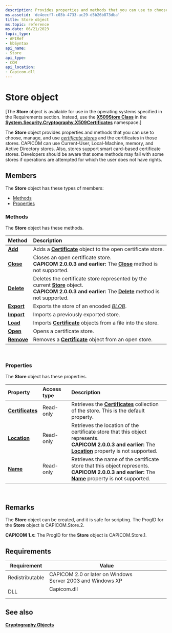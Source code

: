 ```yaml
---
description: Provides properties and methods that you can use to choose, manage, and use certificate stores and the certificates in those stores.
ms.assetid: 'de4eecf7-c03b-4733-ac29-d5b26b873dba'
title: Store object
ms.topic: reference
ms.date: 06/21/2023
topic_type:
- APIRef
- kbSyntax
api_name:
- Store
api_type:
- COM
api_location:
- Capicom.dll
---
```


# Store object

\[The **Store** object is available for use in the operating systems specified in the Requirements section. Instead, use the [**X509Store Class**](/dotnet/api/system.security.cryptography.x509certificates.x509store?view=netcore-3.1&preserve-view=true) in the [**System.Security.Cryptography.X509Certificates**](/dotnet/api/system.security.cryptography.x509certificates.publickey.-ctor?view=netcore-3.1&preserve-view=true) namespace.\]

The **Store** object provides properties and methods that you can use to choose, manage, and use [*certificate stores*](../secgloss/c-gly.md) and the certificates in those stores. CAPICOM can use Current-User, Local-Machine, memory, and Active Directory stores. Also, stores support smart card–based certificate stores. Developers should be aware that some methods may fail with some stores if operations are attempted for which the user does not have rights.

## Members

The **Store** object has these types of members:

-   [Methods](#methods)
-   [Properties](#properties)

### Methods

The **Store** object has these methods.



| Method                         | Description                                                                                                                                                                                                      |
|:-------------------------------|:-----------------------------------------------------------------------------------------------------------------------------------------------------------------------------------------------------------------|
| [**Add**](store-add.md)       | Adds a [**Certificate**](certificate.md) object to the open certificate store.<br/>                                                                                                                       |
| [**Close**](store-close.md)   | Closes an open certificate store.<br/> **CAPICOM 2.0.0.3 and earlier:** The [**Close**](store-close.md) method is not supported.<br/>                                                               |
| [**Delete**](store-delete.md) | Deletes the certificate store represented by the current [**Store**](certificate.md) object.<br/> **CAPICOM 2.0.0.3 and earlier:** The [**Delete**](store-delete.md) method is not supported.<br/> |
| [**Export**](store-export.md) | Exports the store of an encoded [*BLOB*](../secgloss/b-gly.md).<br/>                                                                                                       |
| [**Import**](store-import.md) | Imports a previously exported store.<br/>                                                                                                                                                                  |
| [**Load**](store-load.md)     | Imports [**Certificate**](certificate.md) objects from a file into the store.<br/>                                                                                                                        |
| [**Open**](store-open.md)     | Opens a certificate store.<br/>                                                                                                                                                                            |
| [**Remove**](store-remove.md) | Removes a [**Certificate**](certificate.md) object from an open store.<br/>                                                                                                                               |



 

### Properties

The **Store** object has these properties.



| Property                                              | Access type          | Description                                                                                                                                                                                           |
|:------------------------------------------------------|:---------------------|:------------------------------------------------------------------------------------------------------------------------------------------------------------------------------------------------------|
| [**Certificates**](store-certificates.md)<br/> | Read-only<br/> | Retrieves the [**Certificates**](certificates.md) collection of the store. This is the default property.<br/>                                                                                  |
| [**Location**](store-location.md)<br/>         | Read-only<br/> | Retrieves the location of the certificate store that this object represents.<br/> **CAPICOM 2.0.0.3 and earlier:** The [**Location**](store-location.md) property is not supported.<br/> |
| [**Name**](store-name.md)<br/>                 | Read-only<br/> | Retrieves the name of the certificate store that this object represents.<br/> **CAPICOM 2.0.0.3 and earlier:** The [**Name**](store-name.md) property is not supported.<br/>             |



 

## Remarks

The **Store** object can be created, and it is safe for scripting. The ProgID for the **Store** object is CAPICOM.Store.2.

**CAPICOM 1.*x*:** The ProgID for the **Store** object is CAPICOM.Store.1.

## Requirements



| Requirement | Value |
|----------------------------|----------------------------------------------------------------------------------------|
| Redistributable<br/> | CAPICOM 2.0 or later on Windows Server 2003 and Windows XP<br/>                  |
| DLL<br/>             | <dl> <dt>Capicom.dll</dt> </dl> |



## See also

<dl> <dt>

[**Cryptography Objects**](cryptography-objects.md)
</dt> </dl>

 

 
